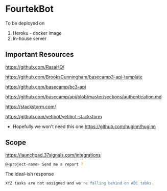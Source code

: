 # FourtekBot


To be deployed on

1. Heroku - docker image
2. In-house server


## Important Resources

https://github.com/RasaHQ/

https://github.com/BrooksCunningham/basecamp3-api-template

https://github.com/basecamp/bc3-api

https://github.com/basecamp/api/blob/master/sections/authentication.md

https://stackstorm.com/

https://github.com/yetibot/yetibot-stackstorm



- Hopefully we won't need this one
https://github.com/huginn/huginn


## Scope 

https://launchpad.37signals.com/integrations

```sh
@<project-name> Send me a report ?
```

The ideal-ish response 

```sh
XYZ tasks are not assigned and we're falling behind on ABC tasks.
```
